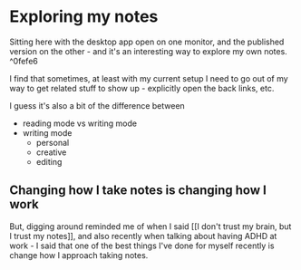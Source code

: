 # Exploring my notes

Sitting here with the desktop app open on one monitor, and the published version on the other - and it's an interesting way to explore my own notes. ^0fefe6

I find that sometimes, at least with my current setup I need to go out of my way to get related stuff to show up - explicitly open the back links, etc. 

I guess it's also a bit of the difference between 

- reading mode vs writing mode
- writing mode
	- personal
	- creative
	- editing


## Changing how I take notes is changing how I work 

But, digging around reminded me of when I said [[I don't trust my brain, but I trust my notes]], and also recently when talking about having ADHD at work - I said that one of the best things I've done for myself recently is change how I approach taking notes. 

